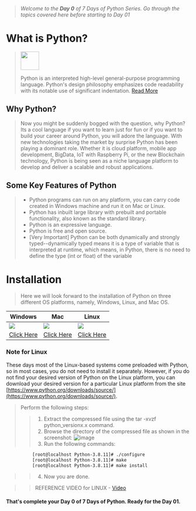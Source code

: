 > *Welcome to the **Day 0** of 7 Days of Python Series. Go through the topics covered here before starting to Day 01*

# What is Python?
> <img src="https://user-images.githubusercontent.com/39031660/124883606-1fe1c680-dfef-11eb-81c8-2ff82ab837b2.png" width="50">
> 
> Python is an interpreted high-level general-purpose programming language. Python's design philosophy emphasizes code readability with its notable use of significant indentation. [Read More](https://en.wikipedia.org/wiki/Python_(programming_language))

## Why Python?
> Now you might be suddenly bogged with the question, why Python?
> Its a cool language if you want to learn just for fun or if you want to build your career around
Python, you will adore the language. With new technologies taking the market by surprise Python
has been playing a dominant role. Whether it is cloud platform, mobile app development,
BigData, IoT with Raspberry Pi, or the new Blockchain technology, Python is being seen as
a niche language platform to develop and deliver a scalable and robust applications.

## Some Key Features of Python
> - Python programs can run on any platform, you can carry code created in Windows machine and run it on Mac or Linux.
> - Python has inbuilt large library with prebuilt and portable functionality, also known as the standard library.
> - Python is an expressive language.
> - Python is free and open source.
> - [Very Important] Python can be both dynamically and strongly typed--dynamically typed means it is a type of variable that is interpreted at runtime, which means, in Python, there is no need to define the type (int or float) of the variable


# Installation
> Here we will look forward to the installation of Python on three different OS platforms, namely, Windows, Linux, and Mac OS.

Windows | Mac | Linux
------------ | ------------- | -------------
<img src="https://img.icons8.com/color/48/000000/windows-client.png"/> | <img src="https://img.icons8.com/fluent/48/000000/mac-client.png"/> | <img src="https://img.icons8.com/color/48/000000/linux-client.png"/>
[Click Here]() | [Click Here](https://www.python.org/downloads/windows/) | [Click Here](https://www.python.org/downloads/mac-osx/)

### Note for Linux
These days most of the Linux-based systems come preloaded with Python, so in most cases, you do not need to install it separately. However, if you do not find your desired version of Python on the Linux platform, you can download your desired version for a particular Linux platform from the site [https://www.python.org/downloads/source/](https://www.python.org/downloads/source/).
> Perform the following steps:
> > 1. Extract the compressed file using the tar -xvzf python_versionx.x command.
> > 2. Browse the directory of the compressed file as shown in the screenshot:
      ![image](https://user-images.githubusercontent.com/39031660/124886351-c6c76200-dff1-11eb-8c7f-cb2fecdd12b4.png)
> > 3. Run the following commands:
```bash
          [root@localhost Python-3.8.11]# ./configure
          [root@localhost Python-3.8.11]# make
          [root@localhost Python-3.8.11]# make install
```
> > 4. Now you are done.

> > REFERENCE VIDEO for LINUX - [Video](https://www.youtube.com/watch?v=5jrSYA_Ki00)


#### That's complete your Day 0 of 7 Days of Python. Ready for the Day 01.
